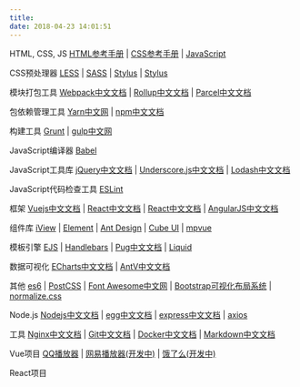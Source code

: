 ```yaml
---
title: 
date: 2018-04-23 14:01:51
---
```


HTML, CSS, JS
[HTML参考手册](http://www.w3school.com.cn/tags/index.asp) | [CSS参考手册](http://www.w3school.com.cn/cssref/index.asp) | [JavaScript](http://www.w3school.com.cn/js/js_intro.asp)

CSS预处理器
[LESS](http://www.bootcss.com/p/lesscss/#synopsis) | [SASS](https://www.sasscss.com/) | [Stylus](https://stylus.bootcss.com/) | [Stylus](http://www.zhangxinxu.com/jq/stylus/)

模块打包工具
[Webpack中文文档](https://doc.webpack-china.org/concepts/) | [Rollup中文文档](http://www.rollupjs.com/) | [Parcel中文文档](https://www.parceljs.cn/)

包依赖管理工具
[Yarn中文网](https://yarn.bootcss.com/) | [npm中文文档](https://www.npmjs.com.cn/)

构建工具
[Grunt](https://gruntjs.com/) | [gulp中文网](https://www.gulpjs.com.cn/)

JavaScript编译器
[Babel](https://babel.bootcss.com/)

JavaScript工具库
[jQuery中文文档](https://www.jquery123.com/) | [Underscore.js中文文档](http://www.bootcss.com/p/underscore/) | [Lodash中文文档](https://www.lodashjs.com/)

JavaScript代码检查工具
[ESLint](https://eslint.bootcss.com/)

框架
[Vuejs中文文档](https://cn.vuejs.org/v2/api/) | [React中文文档](https://www.reactjscn.com/) | [React中文文档](https://www.reactjscn.com/) | [AngularJS中文文档](http://www.angularjs.net.cn/)

组件库
[iView](https://www.iviewui.com/) | [Element](http://element-cn.eleme.io/#/zh-CN) | [Ant Design](https://ant.design/index-cn) | [Cube UI](https://didi.github.io/cube-ui/#/zh-CN) | [mpvue](http://mpvue.com/)

模板引擎
[EJS](https://ejs.bootcss.com/) | [Handlebars](https://handlebars.bootcss.com/) | [Pug中文文档](https://pug.bootcss.com) | [Liquid](https://liquid.bootcss.com/)

数据可视化
[ECharts中文文档](http://echarts.baidu.com/index.html) | [AntV中文文档](https://antv.alipay.com/zh-cn/index.html)

其他
[es6](https://www.upcwangying.com/es6/) | [PostCSS](https://www.postcss.com.cn/) | [Font Awesome中文网](http://www.fontawesome.com.cn/faicons/) | [Bootstrap可视化布局系统](http://www.bootcss.com/p/layoutit/) | [normalize.css](https://github.com/necolas/normalize.css/)

Node.js
[Nodejs中文文档](http://nodejs.cn/api/) | [egg中文文档](https://eggjs.org/zh-cn/index.html) | [express中文文档](http://expressjs.com/zh-cn/) | [axios](https://github.com/axios/axios)

工具
[Nginx中文文档](http://www.nginx.cn/doc/) | [Git中文文档](https://git-scm.com/book/zh/v2) | [Docker中文文档](https://docs.docker-cn.com/) | [Markdown中文文档](http://www.markdown.cn/)

Vue项目
[QQ播放器](https://www.upcwangying.com/music/) | [网易播放器(开发中)](https://www.upcwangying.com/netease/) | [饿了么(开发中)](https://www.upcwangying.com/eleme/)

React项目